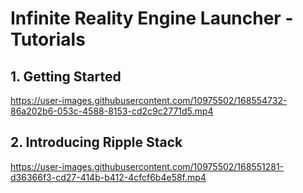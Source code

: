 # Infinite Reality Engine Launcher - Tutorials

## 1. Getting Started

https://user-images.githubusercontent.com/10975502/168554732-86a202b6-053c-4588-8153-cd2c9c2771d5.mp4

## 2. Introducing Ripple Stack

https://user-images.githubusercontent.com/10975502/168551281-d36366f3-cd27-414b-b412-4cfcf6b4e58f.mp4
